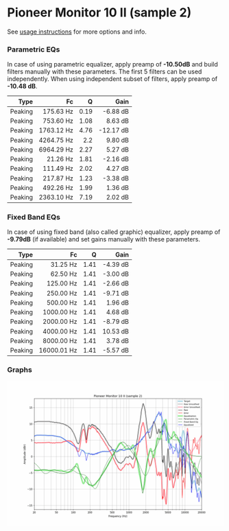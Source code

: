 # Pioneer Monitor 10 II (sample 2)
See [usage instructions](https://github.com/jaakkopasanen/AutoEq#usage) for more options and info.

### Parametric EQs
In case of using parametric equalizer, apply preamp of **-10.50dB** and build filters manually
with these parameters. The first 5 filters can be used independently.
When using independent subset of filters, apply preamp of **-10.48 dB**.

| Type    | Fc         |    Q | Gain      |
|--------:|-----------:|-----:|----------:|
| Peaking | 175.63 Hz  | 0.19 | -6.88 dB  |
| Peaking | 753.60 Hz  | 1.08 | 8.63 dB   |
| Peaking | 1763.12 Hz | 4.76 | -12.17 dB |
| Peaking | 4264.75 Hz | 2.2  | 9.80 dB   |
| Peaking | 6964.29 Hz | 2.27 | 5.27 dB   |
| Peaking | 21.26 Hz   | 1.81 | -2.16 dB  |
| Peaking | 111.49 Hz  | 2.02 | 4.27 dB   |
| Peaking | 217.87 Hz  | 1.23 | -3.38 dB  |
| Peaking | 492.26 Hz  | 1.99 | 1.36 dB   |
| Peaking | 2363.10 Hz | 7.19 | 2.02 dB   |

### Fixed Band EQs
In case of using fixed band (also called graphic) equalizer, apply preamp of **-9.79dB**
(if available) and set gains manually with these parameters.

| Type    | Fc          |    Q | Gain     |
|--------:|------------:|-----:|---------:|
| Peaking | 31.25 Hz    | 1.41 | -4.39 dB |
| Peaking | 62.50 Hz    | 1.41 | -3.00 dB |
| Peaking | 125.00 Hz   | 1.41 | -2.66 dB |
| Peaking | 250.00 Hz   | 1.41 | -9.71 dB |
| Peaking | 500.00 Hz   | 1.41 | 1.96 dB  |
| Peaking | 1000.00 Hz  | 1.41 | 4.68 dB  |
| Peaking | 2000.00 Hz  | 1.41 | -8.79 dB |
| Peaking | 4000.00 Hz  | 1.41 | 10.53 dB |
| Peaking | 8000.00 Hz  | 1.41 | 3.78 dB  |
| Peaking | 16000.01 Hz | 1.41 | -5.57 dB |

### Graphs
![](./Pioneer%20Monitor%2010%20II%20(sample%202).png)